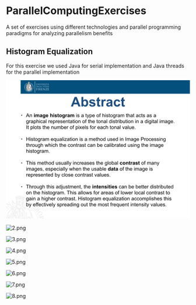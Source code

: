 # ParallelComputingExercises

A set of exercises using different technologies and parallel programming paradigms for analyzing parallelism benefits


## Histogram Equalization

For this exercise we used Java for serial implementation and Java threads for the parallel implementation

![1.png](./img/pc_presentation.002.jpeg)

![2.png](./Images/pc_presentation.003.jpeg)

![3.png](./Images/pc_presentation.004.jpeg)

![4.png](./Images/pc_presentation.005.jpeg)

![5.png](./Images/pc_presentation.006.jpeg)

![6.png](./Images/pc_presentation.007.jpeg)

![7.png](./Images/pc_presentation.008.jpeg)

![8.png](./Images/pc_presentation.009.jpeg)

